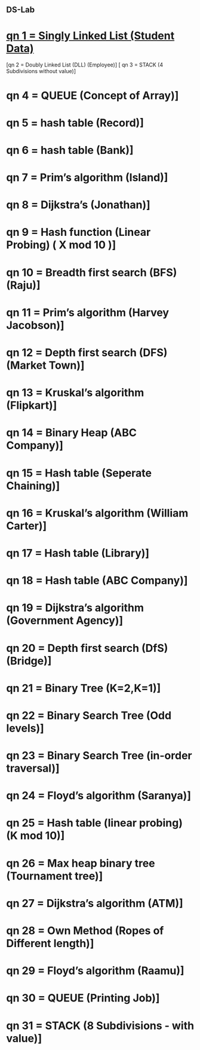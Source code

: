## DS-Lab

# [qn 1 = Singly Linked List (Student Data)](https://github.com/Tharun-PV/DS-Lab/blob/main/Codes/qn01.c)
[qn 2 = Doubly Linked List (DLL) (Employee)]
[ qn 3 = STACK (4 Subdivisions without value)]
# qn 4 = QUEUE (Concept of Array)]
# qn 5 = hash table (Record)]
# qn 6 = hash table (Bank)]
# qn 7 = Prim’s algorithm (Island)]
# qn 8 = Dijkstra’s (Jonathan)]
# qn 9 = Hash function (Linear Probing) ( X mod 10 )]
# qn 10 = Breadth first search (BFS) (Raju)]
# qn 11 = Prim’s algorithm (Harvey Jacobson)]
# qn 12 = Depth first search (DFS) (Market Town)]
# qn 13 = Kruskal’s algorithm (Flipkart)]
# qn 14 = Binary Heap (ABC Company)]
# qn 15 = Hash table (Seperate Chaining)]
# qn 16 = Kruskal’s algorithm (William Carter)]
# qn 17 = Hash table (Library)]
# qn 18 = Hash table (ABC Company)]
# qn 19 = Dijkstra’s algorithm (Government Agency)]
# qn 20 = Depth first search (DfS) (Bridge)]
# qn 21 = Binary Tree (K=2,K=1)]
# qn 22 = Binary Search Tree (Odd levels)]
# qn 23 = Binary Search Tree (in-order traversal)]
# qn 24 = Floyd’s algorithm (Saranya)]
# qn 25 = Hash table (linear probing) (K mod 10)]
# qn 26 = Max heap binary tree (Tournament tree)]
# qn 27 = Dijkstra’s algorithm  (ATM)]
# qn 28 = Own Method (Ropes of Different length)]
# qn 29 = Floyd’s algorithm (Raamu)]
# qn 30 = QUEUE (Printing Job)]
# qn 31 = STACK (8 Subdivisions - with value)]
